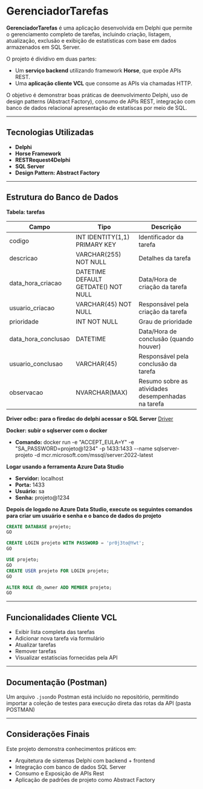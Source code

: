 # GerenciadorTarefas

**GerenciadorTarefas** é uma aplicação desenvolvida em Delphi que permite o gerenciamento completo de tarefas, incluindo criação, listagem, atualização, exclusão e exibição de estatísticas com base em dados armazenados em SQL Server.
 
O projeto é dividivo em duas partes:
- Um **serviço backend** utilizando framework **Horse**, que expõe APIs REST.
- Uma **aplicação cliente VCL** que consome as APIs via chamadas HTTP.
 
O objetivo é demonstrar boas práticas de deenvolvimento Delphi, uso de design patterns (Abstract Factory), consumo de APIs REST, integração com banco de dados relacional apresentação de estatíscas por meio de SQL.

---

## Tecnologias Utilizadas

- **Delphi**
- **Horse Framework** 
- **RESTRequest4Delphi**
- **SQL Server**
- **Design Pattern: Abstract Factory**

---

## Estrutura do Banco de Dados

**Tabela: tarefas**

| Campo        | Tipo         | Descrição                   |
|--------------|--------------|-------------------------------|
| codigo           | INT IDENTITY(1,1) PRIMARY KEY     | Identificador da tarefa       |
| descricao       | VARCHAR(255) NOT NULL | Detalhes da tarefa             |
| data_hora_criacao    | DATETIME DEFAULT GETDATE() NOT NULL         | Data/Hora de criação da tarefa            |
| usuario_criacao       | VARCHAR(45) NOT NULL  | Responsável pela criação da tarefa        |
| prioridade   | INT NOT NULL          | Grau de prioridade     |
| data_hora_conclusao | DATETIME     | Data/Hora de conclusão (quando houver)            |
| usuario_conclusao | VARCHAR(45)   | Responsável pela conclusão da tarefa |
| observacao | NVARCHAR(MAX) | Resumo sobre as atividades desempenhadas na tarefa |


**Driver odbc: para o firedac do delphi acessar o SQL Server**
[Driver](https://learn.microsoft.com/pt-br/sql/connect/odbc/download-odbc-driver-for-sql-server?view=sql-server-ver17)

**Docker: subir o sqlserver com o docker**

- **Comando:** docker run -e "ACCEPT_EULA=Y" -e "SA_PASSWORD=projeto@1234" -p 1433:1433 --name sqlserver-projeto -d mcr.microsoft.com/mssql/server:2022-latest

**Logar usando a ferramenta Azure Data Studio**
- **Servidor:** localhost
- **Porta:** 1433
- **Usuário:** sa
- **Senha:** projeto@1234

**Depois de logado no Azure Data Studio, execute os seguintes comandos para criar um usuário e senha e o banco de dados do projeto**
```sql
CREATE DATABASE projeto;
GO

CREATE LOGIN projeto WITH PASSWORD = 'pr0j3to@Ywt';
GO

USE projeto;
GO
CREATE USER projeto FOR LOGIN projeto;
GO

ALTER ROLE db_owner ADD MEMBER projeto;
GO
``` 
---

## Funcionalidades Cliente VCL

- Exibir lista completa das tarefas
- Adicionar nova tarefa via formulário
- Atualizar tarefas
- Remover tarefas
- Visualizar estatíscias fornecidas pela API

---

## Documentação (Postman)

Um arquivo `.json`do Postman está incluído no repositório, permitindo importar a coleção de testes para execução direta das rotas da API (pasta POSTMAN)

---

## Considerações Finais

Este projeto demonstra conhecimentos práticos em:
- Arquitetura de sistemas Delphi com backend + frontend
- Integração com banco de dados SQL Server
- Consumo e Exposição de APIs Rest
- Aplicação de padrões de projeto como Abstract Factory

